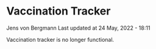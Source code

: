 Vaccination Tracker
================
Jens von Bergmann
Last updated at 24 May, 2022 - 18:11

Vaccination tracker is no longer functional.
